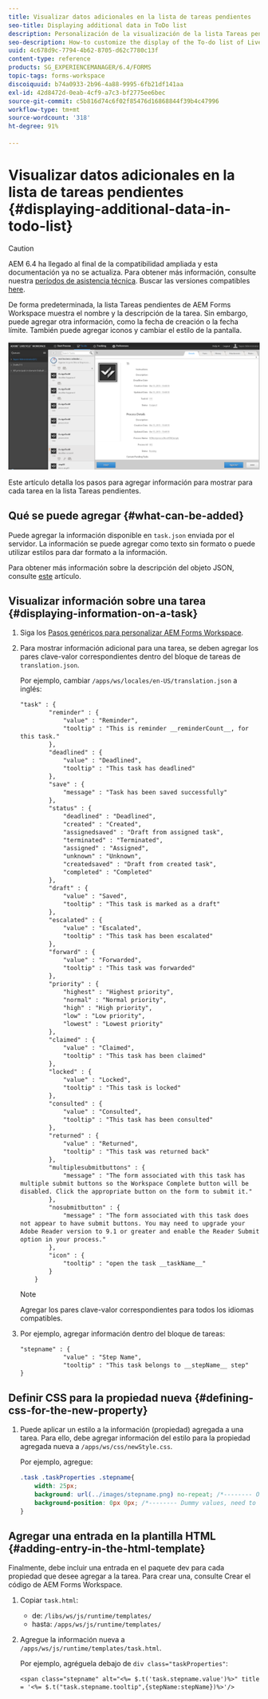 ```yaml
---
title: Visualizar datos adicionales en la lista de tareas pendientes
seo-title: Displaying additional data in ToDo list
description: Personalización de la visualización de la lista Tareas pendientes de AEM Forms Workspace de LiveCycle para mostrar más información además de la predeterminada.
seo-description: How-to customize the display of the To-do list of LiveCycle AEM Forms workspace to show more information besides the default.
uuid: 4c678d9c-7794-4b62-8705-d62c7780c13f
content-type: reference
products: SG_EXPERIENCEMANAGER/6.4/FORMS
topic-tags: forms-workspace
discoiquuid: b74a0933-2b96-4a88-9995-6fb21df141aa
exl-id: 42d8472d-0eab-4cf9-a7c3-bf2775ee6bec
source-git-commit: c5b816d74c6f02f85476d16868844f39b4c47996
workflow-type: tm+mt
source-wordcount: '318'
ht-degree: 91%

---
```


# Visualizar datos adicionales en la lista de tareas pendientes {#displaying-additional-data-in-todo-list}

>[!CAUTION]
>
>AEM 6.4 ha llegado al final de la compatibilidad ampliada y esta documentación ya no se actualiza. Para obtener más información, consulte nuestra [períodos de asistencia técnica](https://helpx.adobe.com/es/support/programs/eol-matrix.html). Buscar las versiones compatibles [here](https://experienceleague.adobe.com/docs/).

De forma predeterminada, la lista Tareas pendientes de AEM Forms Workspace muestra el nombre y la descripción de la tarea. Sin embargo, puede agregar otra información, como la fecha de creación o la fecha límite. También puede agregar iconos y cambiar el estilo de la pantalla.

![Un vistazo a la pestaña Tareas pendientes del espacio de trabajo HTML que muestra la configuración predeterminada](assets/html-todo-list.png)

Este artículo detalla los pasos para agregar información para mostrar para cada tarea en la lista Tareas pendientes.

## Qué se puede agregar {#what-can-be-added}

Puede agregar la información disponible en `task.json` enviada por el servidor. La información se puede agregar como texto sin formato o puede utilizar estilos para dar formato a la información.

Para obtener más información sobre la descripción del objeto JSON, consulte [este](/help/forms/using/html-workspace-json-object-description.md) artículo.

## Visualizar información sobre una tarea {#displaying-information-on-a-task}

1. Siga los [Pasos genéricos para personalizar AEM Forms Workspace](/help/forms/using/generic-steps-html-workspace-customization.md).
1. Para mostrar información adicional para una tarea, se deben agregar los pares clave-valor correspondientes dentro del bloque de tareas de `translation.json`.

   Por ejemplo, cambiar `/apps/ws/locales/en-US/translation.json` a inglés:

   ```
   "task" : {
           "reminder" : {
               "value" : "Reminder",
               "tooltip" : "This is reminder __reminderCount__, for this task."
           },
           "deadlined" : {
               "value" : "Deadlined",
               "tooltip" : "This task has deadlined"
           },
           "save" : {
               "message" : "Task has been saved successfully"
           },
           "status" : {
               "deadlined" : "Deadlined",
               "created" : "Created",
               "assignedsaved" : "Draft from assigned task",
               "terminated" : "Terminated",
               "assigned" : "Assigned",
               "unknown" : "Unknown",
               "createdsaved" : "Draft from created task",
               "completed" : "Completed"
           },
           "draft" : {
               "value" : "Saved",
               "tooltip" : "This task is marked as a draft"
           },
           "escalated" : {
               "value" : "Escalated",
               "tooltip" : "This task has been escalated"
           },
           "forward" : {
               "value" : "Forwarded",
               "tooltip" : "This task was forwarded"
           },
           "priority" : {
               "highest" : "Highest priority",
               "normal" : "Normal priority",
               "high" : "High priority",
               "low" : "Low priority",
               "lowest" : "Lowest priority"
           },
           "claimed" : {
               "value" : "Claimed",
               "tooltip" : "This task has been claimed"
           },
           "locked" : {
               "value" : "Locked",
               "tooltip" : "This task is locked"
           },
           "consulted" : {
               "value" : "Consulted",
               "tooltip" : "This task has been consulted"
           },
           "returned" : {
               "value" : "Returned",
               "tooltip" : "This task was returned back"
           },
           "multiplesubmitbuttons" : {
               "message" : "The form associated with this task has multiple submit buttons so the Workspace Complete button will be disabled. Click the appropriate button on the form to submit it."
           },
           "nosubmitbutton" : {
               "message" : "The form associated with this task does not appear to have submit buttons. You may need to upgrade your Adobe Reader version to 9.1 or greater and enable the Reader Submit option in your process."
           },
           "icon" : {
               "tooltip" : "open the task __taskName__"
           }
       }
   ```

   >[!NOTE]
   >
   >Agregar los pares clave-valor correspondientes para todos los idiomas compatibles.

1. Por ejemplo, agregar información dentro del bloque de tareas:

   ```
   "stepname" : {
               "value" : "Step Name",
               "tooltip" : "This task belongs to __stepName__ step"
   }
   ```

## Definir CSS para la propiedad nueva {#defining-css-for-the-new-property}

1. Puede aplicar un estilo a la información (propiedad) agregada a una tarea. Para ello, debe agregar información del estilo para la propiedad agregada nueva a `/apps/ws/css/newStyle.css`.

   Por ejemplo, agregue:

   ```css
   .task .taskProperties .stepname{
       width: 25px;
       background: url(../images/stepname.png) no-repeat; /*-------- Or just reuse background image / image-sprite defined .task .taskProperties span of style.css---------------------*/
       background-position: 0px 0px; /*-------- Dummy values, need to be configured as per user background image / image-sprite ---------------------*/
   }
   ```

## Agregar una entrada en la plantilla HTML {#adding-entry-in-the-html-template}

Finalmente, debe incluir una entrada en el paquete dev para cada propiedad que desee agregar a la tarea. Para crear una, consulte Crear el código de AEM Forms Workspace.

1. Copiar `task.html`:

   * de: `/libs/ws/js/runtime/templates/`
   * hasta: `/apps/ws/js/runtime/templates/`

1. Agregue la información nueva a `/apps/ws/js/runtime/templates/task.html`.

   Por ejemplo, agréguela debajo de `div class="taskProperties"`:

   ```
   <span class="stepname" alt="<%= $.t('task.stepname.value')%>" title = '<%= $.t("task.stepname.tooltip",{stepName:stepName})%>'/>
   ```
